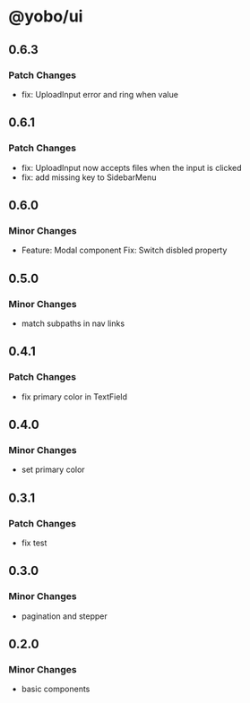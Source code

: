 # @yobo/ui

## 0.6.3

### Patch Changes

- fix: UploadInput error and ring when value

## 0.6.1

### Patch Changes

- fix: UploadInput now accepts files when the input is clicked
- fix: add missing key to SidebarMenu

## 0.6.0

### Minor Changes

- Feature: Modal component
  Fix: Switch disbled property

## 0.5.0

### Minor Changes

- match subpaths in nav links

## 0.4.1

### Patch Changes

- fix primary color in TextField

## 0.4.0

### Minor Changes

- set primary color

## 0.3.1

### Patch Changes

- fix test

## 0.3.0

### Minor Changes

- pagination and stepper

## 0.2.0

### Minor Changes

- basic components
